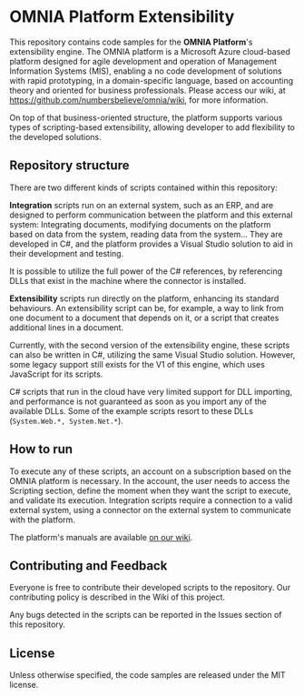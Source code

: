 # OMNIA Platform Extensibility
This repository contains code samples for the **OMNIA Platform**'s extensibility engine. The OMNIA platform is a Microsoft Azure cloud-based platform designed for agile development and operation of Management Information Systems (MIS), enabling a no code development of solutions with rapid prototyping, in a domain-specific language, based on accounting theory and oriented for business professionals. Please access our wiki, at https://github.com/numbersbelieve/omnia/wiki, for more information.

On top of that business-oriented structure, the platform supports various types of scripting-based extensibility, allowing developer to add flexibility to the developed solutions.

## Repository structure
There are two different kinds of scripts contained within this repository:

**Integration** scripts run on an external system, such as an ERP, and are designed to perform communication between the platform and this external system: Integrating documents, modifying documents on the platform based on data from the system, reading data from the system... They are developed in C#, and the platform provides a Visual Studio solution to aid in their development and testing.

It is possible to utilize the full power of the C# references, by referencing DLLs that exist in the machine where the connector is installed.

**Extensibility** scripts run directly on the platform, enhancing its standard behaviours. An extensibility script can be, for example, a way to link from one document to a document that depends on it, or a script that creates additional lines in a document.

Currently, with the second version of the extensibility engine, these scripts can also be written in C#, utilizing the same Visual Studio solution. However, some legacy support still exists for the V1 of this engine, which uses JavaScript for its scripts.

C# scripts that run in the cloud have very limited support for DLL importing, and performance is not guaranteed as soon as you import any of the available DLLs. Some of the example scripts resort to these DLLs (`System.Web.*, System.Net.*`).

## How to run
To execute any of these scripts, an account on a subscription based on the OMNIA platform is necessary. In the account, the user needs to access the Scripting section, define the moment when they want the script to execute, and validate its execution. Integration scripts require a connection to a valid external system, using a connector on the external system to communicate with the platform.

The platform's manuals are available [on our wiki](https://github.com/numbersbelieve/omnia/wiki/Platform-Manuals).

## Contributing and Feedback
Everyone is free to contribute their developed scripts to the repository. Our contributing policy is described in the Wiki of this project.

Any bugs detected in the scripts can be reported in the Issues section of this repository.

## License
Unless otherwise specified, the code samples are released under the MIT license.
